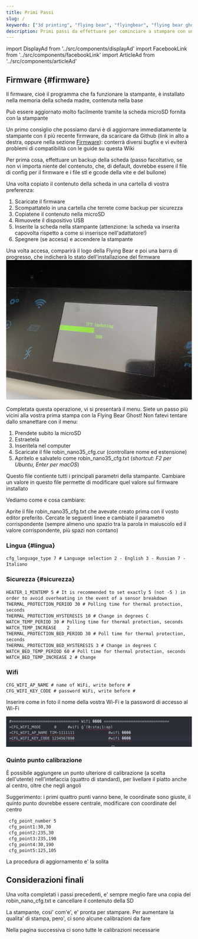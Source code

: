 ```yaml
---
title: Primi Passi
slug: /
keywords: ["3d printing", "flying bear", "flyingbear", "flying bear ghost", "flyingbear ghost", "flyingbear ghost 5", "flying bear ghost 5", "stampa 3d", "setup", "hotend", "heath bed", "firmware", "pid"]
description: Primi passi da effettuare per cominciare a stampare con una Flyingbear Ghost
---
```

import DisplayAd from '../src/components/displayAd'
import FacebookLink from '../src/components/facebookLink'
import ArticleAd from '../src/components/articleAd'

<script async src="//pagead2.googlesyndication.com/pagead/js/adsbygoogle.js"></script>


## Firmware {#firmware}
Il firmware, cioè il programma che fa funzionare la stampante, è installato nella memoria della scheda madre, contenuta nella base 

Può essere aggiornato molto facilmente tramite la scheda microSD fornita con la stampante

Un primo consiglio che possiamo darvi è di aggiornare immediatamente la stampante con il più recente firmware, da scaricare da Github (link in alto a destra, oppure nella sezione [Firmware](/docs/firmware/firmware_stock)): conterrà diversi bugfix e vi eviterà problemi di compatibilità con le guide su questa Wiki

Per prima cosa, effettuare un backup della scheda (passo facoltativo, se non vi importa niente del contenuto, che, di default, dovrebbe essere il file di config per il firmware e i file stl e gcode della vite e del bullone)

<DisplayAd/>

Una volta copiato il contenuto della scheda in una cartella di vostra preferenza:
1. Scaricate il firmware
2. Scompattatelo in una cartella che terrete come backup per sicurezza
3. Copiatene il contenuto nella microSD
4. Rimuovete il dispositivo USB
5. Inserite la scheda nella stampante (attenzione: la scheda va inserita capovolta rispetto a come si inserisce nell'adattatore!)
6. Spegnere (se accesa) e accendere la stampante

Una volta accesa, comparirà il logo della Flying Bear e poi una barra di progresso, che indicherà lo stato dell'installazione del firmware
[ ![Flyingbear Ghost - Firmware - Barra di progresso installazione](/img/primi_passi/TFT_Update.webp) ](/img/primi_passi/TFT_Update.webp)

Completata questa operazione, vi si presentarà il menu. Siete un passo più vicini alla vostra prima stampa con la Flying Bear Ghost!
Non fatevi tentare dallo smanettare con il menu: 
1. Prendete subito la microSD
2. Estraetela
3. Inseritela nel computer
4. Scaricate il file robin_nano35_cfg.cur (controllare nome ed estensione)
5. Apritelo e salvatelo come robin_nano35_cfg.txt (*shortcut: F2 per Ubuntu, Enter per macOS*)

Questo file contiente tutti i principali parametri della stampante. Cambiare un valore in questo file permette di modificare quel valore sul firmware installato

Vediamo come e cosa cambiare:


Aprite il file robin_nano35_cfg.txt che avevate creato prima con il vosto editor preferito. Cercate le seguenti linee e cambiate il parametro corrispondente (sempre almeno uno spazio tra la parola in maiuscolo ed il valore corrispondente, più spazi non contano)

<DisplayAd/>

### Lingua {#lingua}
 ```
 cfg_language_type 7 # Language selection 2 - English 3 - Russian 7 - Italiano
 ```

### Sicurezza {#sicurezza}
 ``` HEATER_0_MINTEMP 5 # It is recommended to set exactly 5 (not -5) to avoid overheating if the sensor 
 HEATER_1_MINTEMP 5 # It is recommended to set exactly 5 (not -5 ) in order to avoid overheating in the event of a sensor breakdown
 THERMAL_PROTECTION_PERIOD 30 # Polling time for thermal protection, seconds 
 THERMAL_PROTECTION_HYSTERESIS 10 # Change in degrees C 
 WATCH_TEMP_PERIOD 30 # Polling time for thermal protection, seconds 
 WATCH_TEMP_INCREASE 	2
 THERMAL_PROTECTION_BED_PERIOD 30 # Poll time for thermal protection, seconds 
 THERMAL_PROTECTION_BED_HYSTERESIS 3 # Change in degrees C 
 WATCH_BED_TEMP_PERIOD 60 # Poll time for thermal protection, seconds 
 WATCH_BED_TEMP_INCREASE 2 # Change 
```

### Wifi 
```
CFG_WIFI_AP_NAME # name of WiFi, write before # 
CFG_WIFI_KEY_CODE # password WiFi, write before #
```
Inserire come in foto il nome della vostra Wi-Fi e la password di accesso al Wi-Fi

[ ![Flyingbear ghost - Configure Wi Fi network](/img/primi_passi/wifi_config.webp) ](/img/primi_passi/wifi_config.webp)

<DisplayAd/>

### Quinto punto calibrazione
È possibile aggiungere un punto ulteriore di calibrazione (a scelta dell'utente) nell'intefaccia (quattro di standard), per livellare il piatto anche al centro, oltre che negli angoli

Suggerimento: i primi quattro punti vanno bene, le coordinate sono giuste, il quinto punto dovrebbe essere centrale, modificare con coordinate del centro

```
 cfg_point_number 5
 cfg_point1:30,30						
 cfg_point2:235,30
 cfg_point3:235,190
 cfg_point4:30,190
 cfg_point5:125,105
```

La procedura di aggiornamento e' la solita

## Considerazioni finali
Una volta completati i passi precedenti, e' sempre meglio fare una copia del robin_nano_cfg.txt e cancellare il contenuto della SD

La stampante, cosi' com'e', e' pronta per stampare. Per aumentare la qualita' di stampa, pero', ci sono alcune calibrazioni da fare

Nella pagina successiva ci sono tutte le calibrazioni necessarie


<DisplayAd/>

<FacebookLink link="https://www.facebook.com/hashtag/primipassi?__gid__=600126627631693"/>
